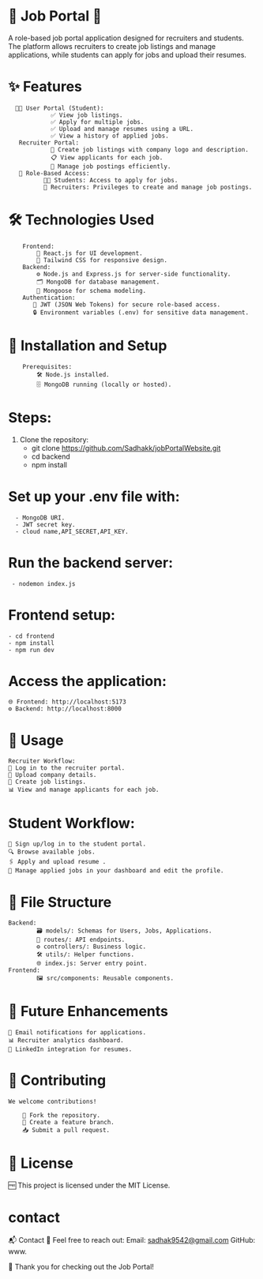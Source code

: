 # 🌟 Job Portal 🌟
A role-based job portal application designed for recruiters and students. The platform allows recruiters to create job listings and manage applications, while students can apply for jobs and upload their resumes.             
# ✨ Features
      🧑‍🎓 User Portal (Student):
                ✅ View job listings.
                ✅ Apply for multiple jobs.
                ✅ Upload and manage resumes using a URL.
                ✅ View a history of applied jobs.
       Recruiter Portal:
                📝 Create job listings with company logo and description.
                📋 View applicants for each job.
                🎯 Manage job postings efficiently.
       🔐 Role-Based Access:
              👩‍🎓 Students: Access to apply for jobs.
              🏢 Recruiters: Privileges to create and manage job postings.

# 🛠️ Technologies Used
        Frontend:
            🎨 React.js for UI development.
            💅 Tailwind CSS for responsive design.
        Backend:
            ⚙️ Node.js and Express.js for server-side functionality.
            🗂️ MongoDB for database management.
            🔗 Mongoose for schema modeling.
        Authentication:
           🔑 JWT (JSON Web Tokens) for secure role-based access.
           🔒 Environment variables (.env) for sensitive data management.
# 🚀 Installation and Setup
        Prerequisites:
            🛠️ Node.js installed.
            🗄️ MongoDB running (locally or hosted).
# Steps:

 1. Clone the repository:
      - git clone https://github.com/Sadhakk/jobPortalWebsite.git
      - cd backend
      - npm install
# Set up your .env file with:
      - MongoDB URI.
      - JWT secret key.
      - cloud name,API_SECRET,API_KEY.
# Run the backend server:
     - nodemon index.js

# Frontend setup:
    - cd frontend
    - npm install
    - npm run dev

# Access the application:

    🌐 Frontend: http://localhost:5173
    ⚙️ Backend: http://localhost:8000


# 🎯 Usage
    Recruiter Workflow:
    🔑 Log in to the recruiter portal.
    🏢 Upload company details.
    📝 Create job listings.
    📊 View and manage applicants for each job.


# Student Workflow:
    🔑 Sign up/log in to the student portal.
    🔍 Browse available jobs.
    🖇️ Apply and upload resume .
    📂 Manage applied jobs in your dashboard and edit the profile.


# 📂 File Structure
    Backend:
            🗃️ models/: Schemas for Users, Jobs, Applications.
            🔗 routes/: API endpoints.
            ⚙️ controllers/: Business logic.
            🛠️ utils/: Helper functions.
            🌐 index.js: Server entry point.
    Frontend:
            🖼️ src/components: Reusable components.


# 🚀 Future Enhancements
    📧 Email notifications for applications.
    📊 Recruiter analytics dashboard.
    🔗 LinkedIn integration for resumes.


# 🤝 Contributing
    We welcome contributions!

        🍴 Fork the repository.
        🌱 Create a feature branch.
        📥 Submit a pull request.
# 📝 License
  🆓 This project is licensed under the MIT License.


# contact
📬 Contact
    💌 Feel free to reach out:
        Email: sadhak9542@gmail.com
        GitHub: www.

   🎉 Thank you for checking out the Job Portal!





